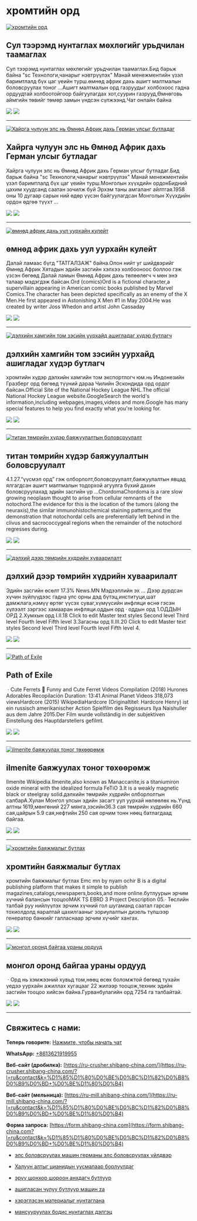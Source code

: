 # хромтийн орд

<a href="https://swt.shibang-china.com/?l=ru&img&k=%D1%85%D1%80%D0%BE%D0%BC%D1%82%D0%B8%D0%B9%D0%BD+%D0%BE%D1%80%D0%B4" target="_blank">![хромтийн орд](http://static.shibang-china.com/all-800x300/521.jpg)</a>

## Сул тээрэмд нунтаглах мөхлөгийг урьдчилан таамаглах
Сул тээрэмд нунтаглах мөхлөгийг урьдчилан таамаглах.Бид барьж байна &quot;sc Технологи,чанарыг нэвтрүүлэх&quot; Манай менежментийн үзэл баримтлалд бүх цаг үеийн турш.өмнөд африк дахь ашигт малтмалын боловсруулах тоног …Ашигт малтмалын орд газруудыг холбохоос гадна ордуудтай холбоотойгоор байгуулагдах хот,суурин газрууд,Өмнөговь аймгийн төвийг төмөр замын үндсэн сүлжээнд.Чат онлайн байна


<a href="https://whatsapp.shibangsoft.com/WhatsApp.php" target="_blank" title="WhatsApp">![](http://static.shibang-china.com/icon/whatsapp.png)</a> <a href="https://swt.shibang-china.com/?l=ru&icon&k=%D1%85%D1%80%D0%BE%D0%BC%D1%82%D0%B8%D0%B9%D0%BD+%D0%BE%D1%80%D0%B4" target="_blank">![](http://static.shibang-china.com/icon/chat-ru.png)</a>

---

<a href="https://swt.shibang-china.com/?l=ru&img&k=%D1%85%D1%80%D0%BE%D0%BC%D1%82%D0%B8%D0%B9%D0%BD+%D0%BE%D1%80%D0%B4" target="_blank">![Хайрга чулуун элс нь Өмнөд Африк дахь Герман улсыг бутладаг](http://static.shibang-china.com/all-800x300/1392.jpg)</a>

## Хайрга чулуун элс нь Өмнөд Африк дахь Герман улсыг бутладаг
Хайрга чулуун элс нь Өмнөд Африк дахь Герман улсыг бутладаг.Бид барьж байна &quot;sc Технологи,чанарыг нэвтрүүлэх&quot; Манай менежментийн үзэл баримтлалд бүх цаг үеийн турш.Монголын хүүхдийн ордонБидний цахим хуудсанд саатан зочилж буй Эрхэм таны амгаланг айлтгая.1958 оны 10 дугаар сарын ний өдөр үүсэн байгуулагдсан Монголын Хүүхдийн ордон өдгөө түүхт …


<a href="https://whatsapp.shibangsoft.com/WhatsApp.php" target="_blank" title="WhatsApp">![](http://static.shibang-china.com/icon/whatsapp.png)</a> <a href="https://swt.shibang-china.com/?l=ru&icon&k=%D1%85%D1%80%D0%BE%D0%BC%D1%82%D0%B8%D0%B9%D0%BD+%D0%BE%D1%80%D0%B4" target="_blank">![](http://static.shibang-china.com/icon/chat-ru.png)</a>

---

<a href="https://swt.shibang-china.com/?l=ru&img&k=%D1%85%D1%80%D0%BE%D0%BC%D1%82%D0%B8%D0%B9%D0%BD+%D0%BE%D1%80%D0%B4" target="_blank">![өмнөд африк дахь уул уурхайн кулейт](http://static.shibang-china.com/all-800x300/1338.jpg)</a>

## өмнөд африк дахь уул уурхайн кулейт
Далай ламаас бүгд &quot;ТАТГАЛЗАЖ&quot; байна.Олон нийт уг шийдвэрийг Өмнөд Африк Хятадын эдийн засгийн хэлхээ холбооноос боллоо гэж үзсэн бөгөөд Далай ламын Өмнөд Африк дахь төлөөлөгч ч мөн энэ талаар мэдэгдэж байсан.Ord (comics)Ord is a fictional character,a supervillain appearing in American comic books published by Marvel Comics.The character has been depicted specifically as an enemy of the X Men.He first appeared in Astonishing X Men #1 in May 2004.He was created by writer Joss Whedon and artist John Cassaday


<a href="https://whatsapp.shibangsoft.com/WhatsApp.php" target="_blank" title="WhatsApp">![](http://static.shibang-china.com/icon/whatsapp.png)</a> <a href="https://swt.shibang-china.com/?l=ru&icon&k=%D1%85%D1%80%D0%BE%D0%BC%D1%82%D0%B8%D0%B9%D0%BD+%D0%BE%D1%80%D0%B4" target="_blank">![](http://static.shibang-china.com/icon/chat-ru.png)</a>

---

<a href="https://swt.shibang-china.com/?l=ru&img&k=%D1%85%D1%80%D0%BE%D0%BC%D1%82%D0%B8%D0%B9%D0%BD+%D0%BE%D1%80%D0%B4" target="_blank">![дэлхийн хамгийн том зэсийн уурхайд ашигладаг хүдэр бутлагч](http://static.shibang-china.com/all-800x300/878.jpg)</a>

## дэлхийн хамгийн том зэсийн уурхайд ашигладаг хүдэр бутлагч
хромтийн хүдэр дэлхийн хамгийн том экспортлогч юм.нь Индонезийн Гразберг орд бөгөөд түүний дараа Чилийн Эскондида орд ордог байсан.Official Site of the National Hockey League NHL.The official National Hockey League website.GoogleSearch the world's information,including webpages,images,videos and more.Google has many special features to help you find exactly what you're looking for.


<a href="https://whatsapp.shibangsoft.com/WhatsApp.php" target="_blank" title="WhatsApp">![](http://static.shibang-china.com/icon/whatsapp.png)</a> <a href="https://swt.shibang-china.com/?l=ru&icon&k=%D1%85%D1%80%D0%BE%D0%BC%D1%82%D0%B8%D0%B9%D0%BD+%D0%BE%D1%80%D0%B4" target="_blank">![](http://static.shibang-china.com/icon/chat-ru.png)</a>

---

<a href="https://swt.shibang-china.com/?l=ru&img&k=%D1%85%D1%80%D0%BE%D0%BC%D1%82%D0%B8%D0%B9%D0%BD+%D0%BE%D1%80%D0%B4" target="_blank">![титан төмрийн хүдэр баяжуулалтын боловсруулалт](http://static.shibang-china.com/all-800x300/1025.jpg)</a>

## титан төмрийн хүдэр баяжуулалтын боловсруулалт
4.1.27.“үүсмэл орд” гэж олборлолт,боловсруулалт,баяжуулалтын явцад ялгагдсан ашигт малтмалын тодорхой агуулга бүхий дахин боловсруулахад эдийн засгийн үр …ChordomaChordoma is a rare slow growing neoplasm thought to arise from cellular remnants of the notochord.The evidence for this is the location of the tumors (along the neuraxis),the similar immunohistochemical staining patterns,and the demonstration that notochordal cells are preferentially left behind in the clivus and sacrococcygeal regions when the remainder of the notochord regresses during.


<a href="https://whatsapp.shibangsoft.com/WhatsApp.php" target="_blank" title="WhatsApp">![](http://static.shibang-china.com/icon/whatsapp.png)</a> <a href="https://swt.shibang-china.com/?l=ru&icon&k=%D1%85%D1%80%D0%BE%D0%BC%D1%82%D0%B8%D0%B9%D0%BD+%D0%BE%D1%80%D0%B4" target="_blank">![](http://static.shibang-china.com/icon/chat-ru.png)</a>

---

<a href="https://swt.shibang-china.com/?l=ru&img&k=%D1%85%D1%80%D0%BE%D0%BC%D1%82%D0%B8%D0%B9%D0%BD+%D0%BE%D1%80%D0%B4" target="_blank">![дэлхий дээр төмрийн хүдрийн хуваарилалт](http://static.shibang-china.com/all-800x300/887.jpg)</a>

## дэлхий дээр төмрийн хүдрийн хуваарилалт
Эдийн засгийн өсөлт 17.3% News.MN Мэдээллийн эх … Дээр дурдсан хүчин зүйлүүдээс гадна улс орны дэд бүтэц,институци,шат дамжлага,нэмүү өртөг үүсэх суваг,хүмүүсийн инфляци өснө гэсэн хүлээлт зэргээс хамааран инфляци.оддын орд&nbsp;&#0183;&#32;оддын орд 1.ОДДЫН ОРД 2.Хумхын орд I.II.18 Click to edit Master text styles Second level Third level Fourth level Fifth level 3.Загасны орд II.III.20 Click to edit Master text styles Second level Third level Fourth level Fifth level 4.


<a href="https://whatsapp.shibangsoft.com/WhatsApp.php" target="_blank" title="WhatsApp">![](http://static.shibang-china.com/icon/whatsapp.png)</a> <a href="https://swt.shibang-china.com/?l=ru&icon&k=%D1%85%D1%80%D0%BE%D0%BC%D1%82%D0%B8%D0%B9%D0%BD+%D0%BE%D1%80%D0%B4" target="_blank">![](http://static.shibang-china.com/icon/chat-ru.png)</a>

---

<a href="https://swt.shibang-china.com/?l=ru&img&k=%D1%85%D1%80%D0%BE%D0%BC%D1%82%D0%B8%D0%B9%D0%BD+%D0%BE%D1%80%D0%B4" target="_blank">![Path of Exile](http://static.shibang-china.com/all-800x300/973.jpg)</a>

## Path of Exile
&nbsp;&#0183;&#32;Cute Ferrets 🔴 Funny and Cute Ferret Videos Compilation (2018) Hurones Adorables Recopilaci&#243;n Duration: 13:41.Animal Planet Videos 318,073 viewsHardcore (2015) WikipediaHardcore (Originaltitel: Hardcore Henry) ist ein russisch amerikanischer Action Spielfilm des Regisseurs Ilya Naishuller aus dem Jahre 2015.Der Film wurde vollst&#228;ndig in der subjektiven Einstellung des Hauptdarstellers gefilmt.


<a href="https://whatsapp.shibangsoft.com/WhatsApp.php" target="_blank" title="WhatsApp">![](http://static.shibang-china.com/icon/whatsapp.png)</a> <a href="https://swt.shibang-china.com/?l=ru&icon&k=%D1%85%D1%80%D0%BE%D0%BC%D1%82%D0%B8%D0%B9%D0%BD+%D0%BE%D1%80%D0%B4" target="_blank">![](http://static.shibang-china.com/icon/chat-ru.png)</a>

---

<a href="https://swt.shibang-china.com/?l=ru&img&k=%D1%85%D1%80%D0%BE%D0%BC%D1%82%D0%B8%D0%B9%D0%BD+%D0%BE%D1%80%D0%B4" target="_blank">![ilmenite баяжуулах тоног төхөөрөмж](http://static.shibang-china.com/all-800x300/1360.jpg)</a>

## ilmenite баяжуулах тоног төхөөрөмж
Ilmenite Wikipedia.Ilmenite,also known as Manaccanite,is a titaniumiron oxide mineral with the idealized formula FeTiO 3.It is a weakly magnetic black or steelgray solid.дэлхийн төмрийн хүдрийн олборлолтын салбарА.Хулан Монгол улсын эдийн засагт уул уурхай нөлөөлөх нь.Үүнд алтны 1619,мөнгөний 227 мянга,зэсийн36.3 сая төмрийн хүдрийн 660 сая,цайрын 5.9 сая,нефтийн 250 сая орчим тонн нөөц батлагдаад байгаа.


<a href="https://whatsapp.shibangsoft.com/WhatsApp.php" target="_blank" title="WhatsApp">![](http://static.shibang-china.com/icon/whatsapp.png)</a> <a href="https://swt.shibang-china.com/?l=ru&icon&k=%D1%85%D1%80%D0%BE%D0%BC%D1%82%D0%B8%D0%B9%D0%BD+%D0%BE%D1%80%D0%B4" target="_blank">![](http://static.shibang-china.com/icon/chat-ru.png)</a>

---

<a href="https://swt.shibang-china.com/?l=ru&img&k=%D1%85%D1%80%D0%BE%D0%BC%D1%82%D0%B8%D0%B9%D0%BD+%D0%BE%D1%80%D0%B4" target="_blank">![хромтийн баяжмалыг бутлах](http://static.shibang-china.com/all-800x300/168.jpg)</a>

## хромтийн баяжмалыг бутлах
хромтийн баяжмалыг бутлах Emc mn by nyam ochir B is a digital publishing platform that makes it simple to publish magazines,catalogs,newspapers,books,and more online.бутлуурын эрчим хүчний балансын тооцооMAK TS EBRD 3 Project Description 05.&#183; Төслийн талбай руу нийлүүлэх эрчим хүчний гол шугаманд саатал гарсан тохиолдолд яаралтай цахилгааныг зориулалтын дизель түлшээр генератор банкийг галласнаар эрчим хүчийг хангах.


<a href="https://whatsapp.shibangsoft.com/WhatsApp.php" target="_blank" title="WhatsApp">![](http://static.shibang-china.com/icon/whatsapp.png)</a> <a href="https://swt.shibang-china.com/?l=ru&icon&k=%D1%85%D1%80%D0%BE%D0%BC%D1%82%D0%B8%D0%B9%D0%BD+%D0%BE%D1%80%D0%B4" target="_blank">![](http://static.shibang-china.com/icon/chat-ru.png)</a>

---

<a href="https://swt.shibang-china.com/?l=ru&img&k=%D1%85%D1%80%D0%BE%D0%BC%D1%82%D0%B8%D0%B9%D0%BD+%D0%BE%D1%80%D0%B4" target="_blank">![монгол оронд байгаа ураны ордууд](http://static.shibang-china.com/all-800x300/1297.jpg)</a>

## монгол оронд байгаа ураны ордууд
&nbsp;&#0183;&#32;Орд нь хэмжээний хувьд том,нөөц өсөх боломжтой бөгөөд тухайн үедээ уурхайн ажиллах хугацааг 22 жилээр тооцож,техник эдийн засгийн тооцоо хийсэн байна.Гурванбулагийн орд 7254 га талбайтай.

<a href="https://whatsapp.shibangsoft.com/WhatsApp.php" target="_blank" title="WhatsApp">![](http://static.shibang-china.com/icon/whatsapp.png)</a> <a href="https://swt.shibang-china.com/?l=ru&icon&k=%D1%85%D1%80%D0%BE%D0%BC%D1%82%D0%B8%D0%B9%D0%BD+%D0%BE%D1%80%D0%B4" target="_blank">![](http://static.shibang-china.com/icon/chat-ru.png)</a>

---
## Свяжитесь с нами:

**Теперь говорите:** [Нажмите, чтобы начать чат](https://swt.shibang-china.com?l=ru&contact&k=%D1%85%D1%80%D0%BE%D0%BC%D1%82%D0%B8%D0%B9%D0%BD+%D0%BE%D1%80%D0%B4)

**WhatsApp:**  [+8613621919955](https://whatsapp.shibangsoft.com/WhatsApp.php)

**Веб-сайт (дробилка):** [https://ru-crusher.shibang-china.com/](https://ru-crusher.shibang-china.com/?l=ru&contact&k=%D1%85%D1%80%D0%BE%D0%BC%D1%82%D0%B8%D0%B9%D0%BD+%D0%BE%D1%80%D0%B4)

**Веб-сайт (мельница):** [https://ru-mill.shibang-china.com/](https://ru-mill.shibang-china.com/?l=ru&contact&k=%D1%85%D1%80%D0%BE%D0%BC%D1%82%D0%B8%D0%B9%D0%BD+%D0%BE%D1%80%D0%B4)

**Форма запроса:** [https://form.shibang-china.com](https://form.shibang-china.com?l=ru&contact&k=%D1%85%D1%80%D0%BE%D0%BC%D1%82%D0%B8%D0%B9%D0%BD+%D0%BE%D1%80%D0%B4)

* [элс боловсруулах машин германы элс боловсруулах үйлдвэр](../130/%D1%8D%D0%BB%D1%81%20%D0%B1%D0%BE%D0%BB%D0%BE%D0%B2%D1%81%D1%80%D1%83%D1%83%D0%BB%D0%B0%D1%85%20%D0%BC%D0%B0%D1%88%D0%B8%D0%BD%20%D0%B3%D0%B5%D1%80%D0%BC%D0%B0%D0%BD%D1%8B%20%D1%8D%D0%BB%D1%81%20%D0%B1%D0%BE%D0%BB%D0%BE%D0%B2%D1%81%D1%80%D1%83%D1%83%D0%BB%D0%B0%D1%85%20%D2%AF%D0%B9%D0%BB%D0%B4%D0%B2%D1%8D%D1%80.md)

* [Халуун алтыг цианидын уусмалаар борлуулдаг](../129/%D0%A5%D0%B0%D0%BB%D1%83%D1%83%D0%BD%20%D0%B0%D0%BB%D1%82%D1%8B%D0%B3%20%D1%86%D0%B8%D0%B0%D0%BD%D0%B8%D0%B4%D1%8B%D0%BD%20%D1%83%D1%83%D1%81%D0%BC%D0%B0%D0%BB%D0%B0%D0%B0%D1%80%20%D0%B1%D0%BE%D1%80%D0%BB%D1%83%D1%83%D0%BB%D0%B4%D0%B0%D0%B3.md)

* [эрүү шонхор шороон анхдагч бутлуур](../130/%D1%8D%D1%80%D2%AF%D2%AF%20%D1%88%D0%BE%D0%BD%D1%85%D0%BE%D1%80%20%D1%88%D0%BE%D1%80%D0%BE%D0%BE%D0%BD%20%D0%B0%D0%BD%D1%85%D0%B4%D0%B0%D0%B3%D1%87%20%D0%B1%D1%83%D1%82%D0%BB%D1%83%D1%83%D1%80.md)

* [ашигласан чулуу бутлуур машин za](../127/%D0%B0%D1%88%D0%B8%D0%B3%D0%BB%D0%B0%D1%81%D0%B0%D0%BD%20%D1%87%D1%83%D0%BB%D1%83%D1%83%20%D0%B1%D1%83%D1%82%D0%BB%D1%83%D1%83%D1%80%20%D0%BC%D0%B0%D1%88%D0%B8%D0%BD%20za.md)

* [хэрэглэсэн материалыг нунтаглана](../127/%D1%85%D1%8D%D1%80%D1%8D%D0%B3%D0%BB%D1%8D%D1%81%D1%8D%D0%BD%20%D0%BC%D0%B0%D1%82%D0%B5%D1%80%D0%B8%D0%B0%D0%BB%D1%8B%D0%B3%20%D0%BD%D1%83%D0%BD%D1%82%D0%B0%D0%B3%D0%BB%D0%B0%D0%BD%D0%B0.md)

* [мансууруулах бодис нунтаглах дэлгэц](../130/%D0%BC%D0%B0%D0%BD%D1%81%D1%83%D1%83%D1%80%D1%83%D1%83%D0%BB%D0%B0%D1%85%20%D0%B1%D0%BE%D0%B4%D0%B8%D1%81%20%D0%BD%D1%83%D0%BD%D1%82%D0%B0%D0%B3%D0%BB%D0%B0%D1%85%20%D0%B4%D1%8D%D0%BB%D0%B3%D1%8D%D1%86.md)